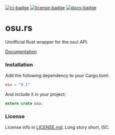 [![ci-badge][]][ci] [![license-badge][]][license] [![docs-badge][]][docs]

# osu.rs

Unofficial Rust wrapper for the osu! API.

[Documentation][docs]

### Installation

Add the following dependency to your Cargo.toml:

```toml
osu = "0.1"
```

And include it in your project:

```rust
extern crate osu;
```

### License

License info in [LICENSE.md]. Long story short, ISC.

[ci]: https://travis-ci.org/zeyla/osu.rs
[ci-badge]: https://travis-ci.org/zeyla/osu.rs.svg?branch=master
[docs]: https://docs.rs/osu
[docs-badge]: https://img.shields.io/badge/docs-online-2020ff.svg
[LICENSE.md]: https://github.com/zeyla/osu.rs/blob/master/LICENSE.md
[license]: https://opensource.org/licenses/ISC
[license-badge]: https://img.shields.io/badge/license-ISC-blue.svg?style=flat-square
